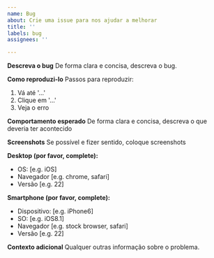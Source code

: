 ```yaml
---
name: Bug
about: Crie uma issue para nos ajudar a melhorar
title: ''
labels: bug
assignees: ''

---
```


**Descreva o bug**
De forma clara e concisa, descreva o bug.

**Como reproduzi-lo**
Passos para reproduzir:
1. Vá até '...'
1. Clique em '...'
1. Veja o erro


**Comportamento esperado**
De forma clara e concisa, descreva o que deveria ter acontecido


**Screenshots**
Se possível e fizer sentido, coloque screenshots

**Desktop (por favor, complete):**
 - OS: [e.g. iOS]
 - Navegador [e.g. chrome, safari]
 - Versão [e.g. 22]

**Smartphone (por favor, complete):**
 - Dispositivo: [e.g. iPhone6]
 - SO: [e.g. iOS8.1]
 - Navegador [e.g. stock browser, safari]
 - Versão [e.g. 22]

**Contexto adicional**
Qualquer outras informação sobre o problema.
